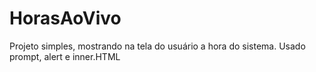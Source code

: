 # HorasAoVivo
Projeto simples, mostrando na tela do usuário a hora do sistema.
Usado prompt, alert e inner.HTML
